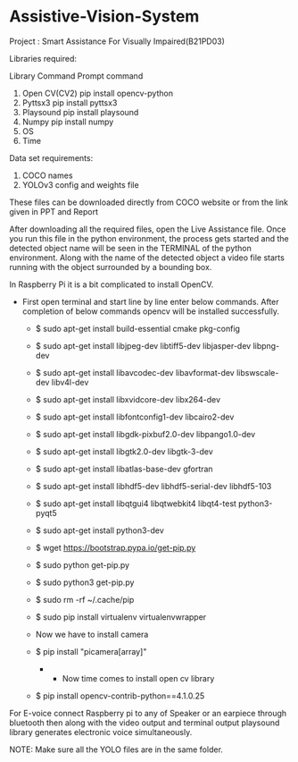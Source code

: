 # Assistive-Vision-System

Project : Smart Assistance For Visually Impaired(B21PD03)


Libraries required:

Library               Command Prompt command
1. Open CV(CV2)       pip install opencv-python
2. Pyttsx3            pip install pyttsx3
3. Playsound          pip install playsound
4. Numpy              pip install numpy
5. OS
6. Time


Data set requirements:

1. COCO names
2. YOLOv3 config and weights file

These files can be downloaded directly from COCO website or from the link given in PPT and Report


After downloading all the required files, open the Live Assistance file. Once you run this file in the python environment, the process gets 
started and the detected object name will be seen in the TERMINAL of the python environment. Along with the name of the detected object a video 
file starts running with the object surrounded by a bounding box.


               
In Raspberry Pi it is a bit complicated to install OpenCV.
* First open terminal and start line by line enter below commands. After completion of below commands opencv will be installed successfully.
   * $ sudo apt-get install build-essential cmake pkg-config
   * $ sudo apt-get install libjpeg-dev libtiff5-dev libjasper-dev libpng-dev
   * $ sudo apt-get install libavcodec-dev libavformat-dev libswscale-dev libv4l-dev
   * $ sudo apt-get install libxvidcore-dev libx264-dev
   * $ sudo apt-get install libfontconfig1-dev libcairo2-dev
   * $ sudo apt-get install libgdk-pixbuf2.0-dev libpango1.0-dev
   * $ sudo apt-get install libgtk2.0-dev libgtk-3-dev
   * $ sudo apt-get install libatlas-base-dev gfortran
   * $ sudo apt-get install libhdf5-dev libhdf5-serial-dev libhdf5-103
   * $ sudo apt-get install libqtgui4 libqtwebkit4 libqt4-test python3-pyqt5
   * $ sudo apt-get install python3-dev
   * $ wget https://bootstrap.pypa.io/get-pip.py
   * $ sudo python get-pip.py
   * $ sudo python3 get-pip.py
   * $ sudo rm -rf ~/.cache/pip
   * $ sudo pip install virtualenv virtualenvwrapper


   * Now we have to install camera
   * $ pip install "picamera[array]"
      *    * Now time comes to install open cv library
   * $ pip install opencv-contrib-python==4.1.0.25










For E-voice connect Raspberry pi to any of Speaker or an earpiece through bluetooth then along with the video output and terminal output
playsound library generates electronic voice simultaneously.


NOTE: Make sure all the YOLO files are in the same folder.

